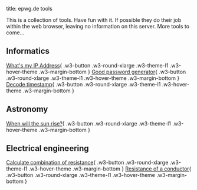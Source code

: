 title: epwg.de tools

This is a collection of tools. Have fun with it.
If possible they do their job within the web browser, leaving no information on this server.
More tools to come...

## Informatics

[What's my IP Address](ip.md){ .w3-button .w3-round-xlarge .w3-theme-l1 .w3-hover-theme .w3-margin-bottom }
[Good password generator](dice.md){ .w3-button .w3-round-xlarge .w3-theme-l1 .w3-hover-theme .w3-margin-bottom }
[Decode timestamp](ts.md){ .w3-button .w3-round-xlarge .w3-theme-l1 .w3-hover-theme .w3-margin-bottom }

## Astronomy

[When will the sun rise?](sun.md){ .w3-button .w3-round-xlarge .w3-theme-l1 .w3-hover-theme .w3-margin-bottom }

## Electrical engineering

[Calculate combination of resistance](resist.md){ .w3-button .w3-round-xlarge .w3-theme-l1 .w3-hover-theme .w3-margin-bottom }
[Resistance of a conductor](wire.md){ .w3-button .w3-round-xlarge .w3-theme-l1 .w3-hover-theme .w3-margin-bottom }
